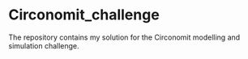 # Circonomit_challenge
The repository contains my solution for the Circonomit modelling and simulation challenge.
